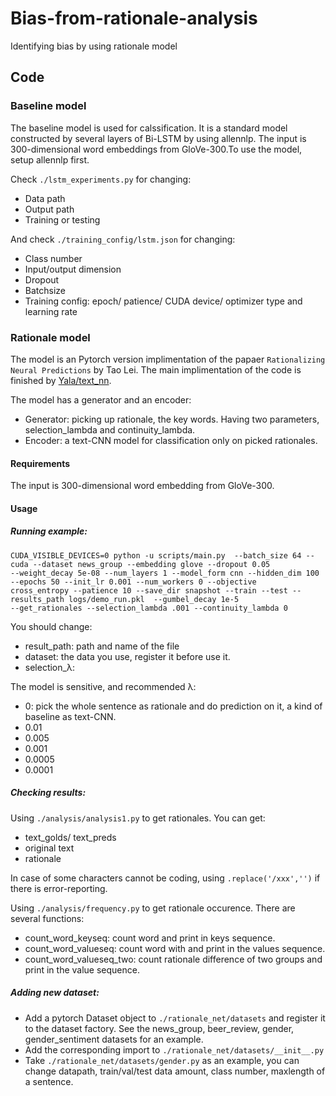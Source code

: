 # Bias-from-rationale-analysis
Identifying bias by using rationale model

## Code
### Baseline model

The baseline model is used for calssification. It is a standard model constructed by several layers of Bi-LSTM by using allennlp. The input is 300-dimensional word embeddings from GloVe-300.To use the model, setup allennlp first. 

 Check `./lstm_experiments.py` for changing:
- Data path
- Output path
- Training or testing

 And check `./training_config/lstm.json` for changing:
- Class number
- Input/output dimension
- Dropout
- Batchsize
- Training config: epoch/ patience/ CUDA device/ optimizer type and learning rate


### Rationale model

The model is an Pytorch version implimentation of the papaer ```Rationalizing Neural Predictions``` by Tao Lei.
The main implimentation of the code is finished by [Yala/text_nn](https://github.com/yala/text_nn "悬停显示").

The model has a generator and an encoder:
- Generator: picking up rationale, the key words. Having two parameters, selection_lambda and continuity_lambda.
- Encoder: a text-CNN model for classification only on picked rationales.

#### Requirements
The input is 300-dimensional word embedding from GloVe-300.

#### Usage
##### Running example:

```
CUDA_VISIBLE_DEVICES=0 python -u scripts/main.py  --batch_size 64 --cuda --dataset news_group --embedding glove --dropout 0.05 
--weight_decay 5e-08 --num_layers 1 --model_form cnn --hidden_dim 100 --epochs 50 --init_lr 0.001 --num_workers 0 --objective
cross_entropy --patience 10 --save_dir snapshot --train --test --results_path logs/demo_run.pkl  --gumbel_decay 1e-5 
--get_rationales --selection_lambda .001 --continuity_lambda 0
```
You should change:
- result_path: path and name of the file
- dataset: the data you use, register it before use it.
- selection_λ: 

The model is sensitive, and recommended λ:
- 0: pick the whole sentence as rationale and do prediction on it, a kind of baseline as text-CNN.
- 0.01
- 0.005
- 0.001
- 0.0005
- 0.0001

##### Checking results:

Using `./analysis/analysis1.py` to get rationales. You can get:
- text_golds/ text_preds
- original text
- rationale

In case of some characters cannot be coding, using `.replace('/xxx','')` if there is error-reporting.

Using `./analysis/frequency.py` to get rationale occurence. There are several functions:
- count_word_keyseq: count word and print in keys sequence.
- count_word_valueseq: count word with and print in the values sequence.
- count_word_valueseq_two: count rationale difference of two groups and print in the value sequence.


##### Adding new dataset:
- Add a pytorch Dataset object to `./rationale_net/datasets` and register it to the dataset factory. See the news_group, beer_review, gender, gender_sentiment datasets for an example.
- Add the corresponding import to `./rationale_net/datasets/__init__.py`
- Take `./rationale_net/datasets/gender.py` as an example, you can change datapath, train/val/test data amount, class number, maxlength of a sentence.

